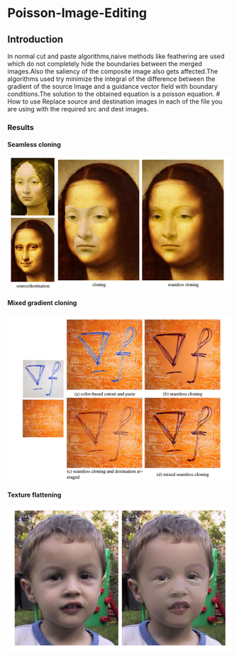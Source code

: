 # Poisson-Image-Editing
<h2>Introduction</h2>
In normal cut and paste algorithms,naive methods like feathering are used which do not completely hide the boundaries between
the merged images.Also the saliency of the composite image also gets affected.The algorithms used try minimize the integral of the difference between the
gradient of the source Image and a guidance vector field with boundary conditions.The solution to the obtained equation is a poisson equation.
# How to use
Replace source and destination images in each of the file you are using with the required src and dest images.
<h3>Results</h3>
<h4>Seamless cloning </h4>
<img src="https://github.com/CaptainSharf/Poisson-Image-Editing/blob/master/imgs/Screenshot%20(19).png" width = "800" />
<h4>Mixed gradient cloning</h4>
<img src = "https://github.com/CaptainSharf/Poisson-Image-Editing/blob/master/imgs/Screenshot%20(16).png" width = "800"/>
<h4>Texture flattening</h4>
<img src = "https://github.com/CaptainSharf/Poisson-Image-Editing/blob/master/imgs/Screenshot%20(21).png" width = "800"/>
